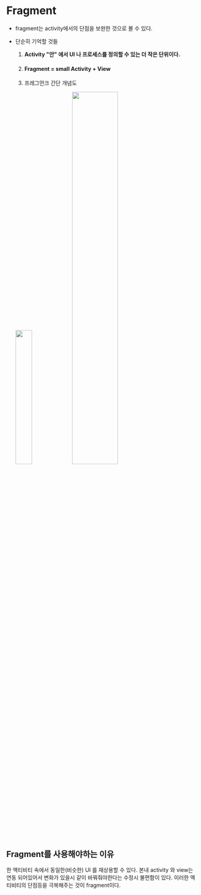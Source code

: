 # Fragment

- fragment는 activity에서의 단점을 보완한 것으로 볼 수 있다.
- 단순히 기억할 것들

  1. **Activity "안" 에서 UI 나 프로세스를 정의할 수 있는 더 작은 단위이다.**
  2. #### Fragment = small Activity + View

  3. 프레그먼크 간단 개념도

    <img src="https://user-images.githubusercontent.com/49743467/75620392-c7fda900-5bcb-11ea-9f8b-563f5b40d0e5.jpg" width="30%">
     <img src="https://user-images.githubusercontent.com/49743467/75620202-28d7b200-5bc9-11ea-8e09-ec4ae3f0c41a.PNG" width="50%">


## Fragment를 사용해야하는 이유 

한 액티비티 속에서 동일한(비슷한) UI 를 재상용할 수 있다. 
본내 activity 와 view는 연동 되어있어서 변화가 있을시 같이 바꿔줘야한다는 수정시 불편함이 있다. 
이러한 액티비티의 단점등을 극복해주는 것이 fragment이다. 
